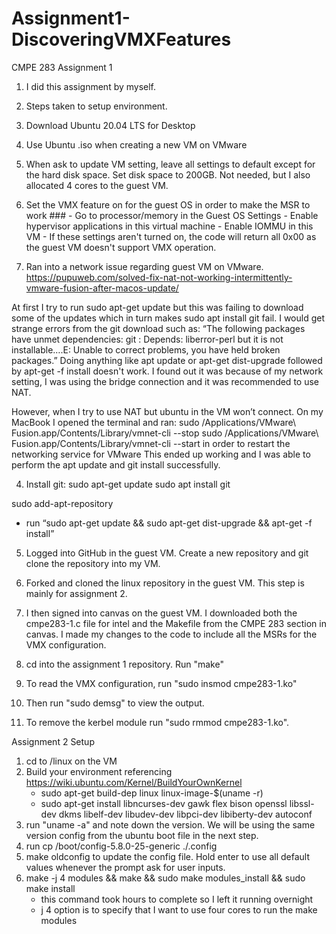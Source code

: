 # Assignment1-DiscoveringVMXFeatures
CMPE 283 Assignment 1

1. I did this assignment by myself.

2. Steps taken to setup environment.

  1. Download Ubuntu 20.04 LTS for Desktop
  2. Use Ubuntu .iso when creating a new VM on VMware 
  4. When ask to update VM setting, leave all settings to default except for the hard disk space. Set disk space to 200GB. Not needed, but I also allocated 4 cores   to the guest VM. 
  5. Set the VMX feature on for the guest OS in order to make the MSR to work ###
    - Go to processor/memory in the Guest OS Settings
    - Enable hypervisor applications in this virtual machine
    - Enable IOMMU in this VM
    - If these settings aren't turned on, the code will return all 0x00 as the guest VM doesn't support VMX operation.

  5. Ran into a network issue regarding guest VM on VMware.  https://pupuweb.com/solved-fix-nat-not-working-intermittently-vmware-fusion-after-macos-update/

  At first I try to run sudo apt-get update but this was failing to download some of the updates which in turn makes sudo apt install git fail.
I would get strange errors from the git download such as: “The following packages have unmet dependencies: git : Depends: liberror-perl but it is not installable….E: Unable to correct problems, you have held broken packages.” Doing anything like apt update or apt-get dist-upgrade followed by apt-get -f install doesn't work.
I found out it was because of my network setting, I was using the bridge connection and it was recommended to use NAT. 

However, when I try to use NAT but ubuntu in the VM won’t connect.
On my MacBook I opened the terminal and ran:
sudo /Applications/VMware\ Fusion.app/Contents/Library/vmnet-cli --stop
sudo /Applications/VMware\ Fusion.app/Contents/Library/vmnet-cli --start
in order to restart the networking service for VMware
This ended up working and I was able to perform the apt update and git install successfully.

4. Install git:
  sudo apt-get update
  sudo apt install git

sudo add-apt-repository

- run “sudo apt-get update && sudo apt-get dist-upgrade && apt-get -f install”

5. Logged into GitHub in the guest VM. Create a new repository and git clone the repository into my VM.

6. Forked and cloned the linux repository in the guest VM. This step is mainly for assignment 2.

7. I then signed into canvas on the guest VM. I downloaded both the cmpe283-1.c file for intel and the Makefile from the CMPE 283 section in canvas. I made my changes to the code to include all the MSRs for the VMX configuration.
8. cd into the assignment 1 repository. Run "make"
9. To read the VMX configuration, run "sudo insmod cmpe283-1.ko"
10. Then run "sudo demsg" to view the output.
11. To remove the kerbel module run "sudo rmmod cmpe283-1.ko".

Assignment 2 Setup

1. cd to /linux on the VM
2. Build your environment referencing https://wiki.ubuntu.com/Kernel/BuildYourOwnKernel
    - sudo apt-get build-dep linux linux-image-$(uname -r)
    - sudo apt-get install libncurses-dev gawk flex bison openssl libssl-dev dkms libelf-dev libudev-dev libpci-dev libiberty-dev autoconf
3. run "uname -a" and note down the version. We will be using the same version config from the ubuntu boot file in the next step.
4. run cp /boot/config-5.8.0-25-generic ./.config
5. make oldconfig to update the config file. Hold enter to use all default values whenever the prompt ask for user inputs.
6. make -j 4 modules && make && sudo make modules_install && sudo make install
    - this command took hours to complete so I left it running overnight
    - j 4 option is to specify that I want to use four cores to run the make modules
